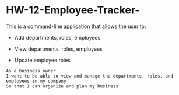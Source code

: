 # HW-12-Employee-Tracker-

This is a command-line application that allows the user to:

  * Add departments, roles, employees

  * View departments, roles, employees

  * Update employee roles

  ```
As a business owner
I want to be able to view and manage the departments, roles, and employees in my company
So that I can organize and plan my business
```